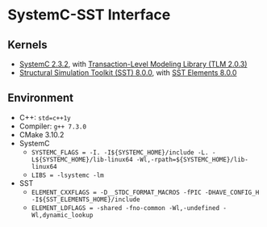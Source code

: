 # SystemC-SST Interface

## Kernels

- [SystemC 2.3.2](http://www.accellera.org/downloads/standards/systemc), with [Transaction-Level Modeling Library (TLM 2.0.3)](https://www.doulos.com/knowhow/systemc/tlm2/)
- [Structural Simulation Toolkit (SST) 8.0.0](https://github.com/sstsimulator/sst-core), with [SST Elements 8.0.0](https://github.com/sstsimulator/sst-elements)

## Environment

- C++: `std=c++1y`
- Compiler: `g++ 7.3.0`
- CMake 3.10.2
- SystemC
    - `SYSTEMC_FLAGS = -I. -I${SYSTEMC_HOME}/include -L. -L${SYSTEMC_HOME}/lib-linux64 -Wl,-rpath=${SYSTEMC_HOME}/lib-linux64`
    - `LIBS = -lsystemc -lm`
- SST
    - `ELEMENT_CXXFLAGS = -D__STDC_FORMAT_MACROS -fPIC -DHAVE_CONFIG_H -I${SST_ELEMENTS_HOME}/include`
    - `ELEMENT_LDFLAGS = -shared -fno-common -Wl,-undefined -Wl,dynamic_lookup`
